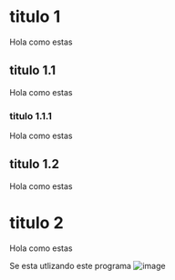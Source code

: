 # titulo 1
Hola como estas
## titulo 1.1
Hola como estas
### titulo 1.1.1
Hola como estas
## titulo 1.2
Hola como estas
# titulo 2
Hola como estas

Se esta utlizando este programa
![image](https://user-images.githubusercontent.com/30317390/118349393-0bfd7500-b516-11eb-88f6-0e1a5e520305.png)

